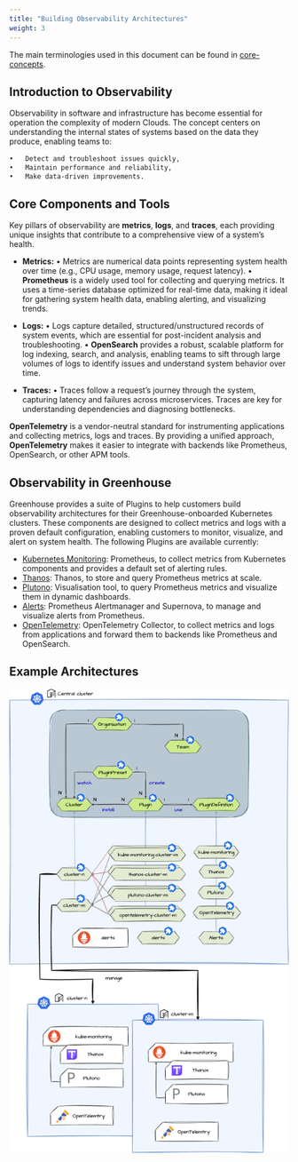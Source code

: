 ```yaml
---
title: "Building Observability Architectures"
weight: 3
---
```


The main terminologies used in this document can be found in [core-concepts](https://cloudoperators.github.io/greenhouse/docs/getting-started/core-concepts).

## Introduction to Observability

Observability in software and infrastructure has become essential for operation the complexity of modern Clouds. The concept centers on understanding the internal states of systems based on the data they produce, enabling teams to:

	•	Detect and troubleshoot issues quickly,
	•	Maintain performance and reliability,
	•	Make data-driven improvements.

## Core Components and Tools

Key pillars of observability are **metrics**, **logs**, and **traces**, each providing unique insights that contribute to a comprehensive view of a system’s health.

- **Metrics:**
	•	Metrics are numerical data points representing system health over time (e.g., CPU usage, memory usage, request latency).
	•	**Prometheus** is a widely used tool for collecting and querying metrics. It uses a time-series database optimized for real-time data, making it ideal for gathering system health data, enabling alerting, and visualizing trends.

- **Logs:**
	•	Logs capture detailed, structured/unstructured records of system events, which are essential for post-incident analysis and troubleshooting.
	•	**OpenSearch** provides a robust, scalable platform for log indexing, search, and analysis, enabling teams to sift through large volumes of logs to identify issues and understand system behavior over time.

- **Traces:**
	•	Traces follow a request’s journey through the system, capturing latency and failures across microservices. Traces are key for understanding dependencies and diagnosing bottlenecks.

**OpenTelemetry** is a vendor-neutral standard for instrumenting applications and collecting metrics, logs and traces. By providing a unified approach, **OpenTelemetry** makes it easier to integrate with backends like Prometheus, OpenSearch, or other APM tools.

## Observability in Greenhouse

Greenhouse provides a suite of Plugins to help customers build observability architectures for their Greenhouse-onboarded Kubernetes clusters. These components are designed to collect metrics and logs with a proven default configuration, enabling customers to monitor, visualize, and alert on system health. The following Plugins are available currently:

- [Kubernetes Monitoring](https://cloudoperators.github.io/greenhouse/docs/reference/catalog/kube-monitoring): Prometheus, to collect metrics from Kubernetes components and provides a default set of alerting rules.
- [Thanos](https://cloudoperators.github.io/greenhouse/docs/reference/catalog/thanos): Thanos, to store and query Prometheus metrics at scale.
- [Plutono](https://cloudoperators.github.io/greenhouse/docs/reference/catalog/plutono): Visualisation tool, to query Prometheus metrics and visualize them in dynamic dashboards.
- [Alerts](https://cloudoperators.github.io/greenhouse/docs/reference/catalog/alerts): Prometheus Alertmanager and Supernova, to manage and visualize alerts from Prometheus.
- [OpenTelemetry](https://cloudoperators.github.io/greenhouse/docs/reference/catalog/opentelemetry): OpenTelemetry Collector, to collect metrics and logs from applications and forward them to backends like Prometheus and OpenSearch.

## Example Architectures
![Monitoring architecture](./monitoring-architecture.png)
